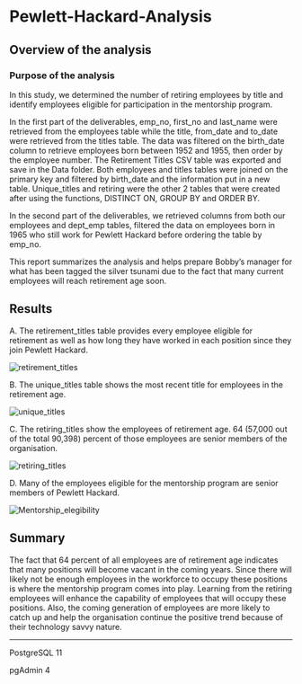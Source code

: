 # Pewlett-Hackard-Analysis

## Overview of the analysis

### Purpose of the analysis

In this study, we determined the number of retiring employees by title and identify employees eligible for participation in the mentorship program.

In the first part of the deliverables, emp_no, first_no and last_name were retrieved from the employees table while the title, from_date and to_date were retrieved from the titles table. The data was filtered on the birth_date column to retrieve employees born between 1952 and 1955, then order by the employee number. The Retirement Titles CSV table was exported and save in the Data folder. Both employees and titles tables were joined on the primary key and filtered by birth_date and the information put in a new table. Unique_titles and retiring were the other 2 tables that were created after using the functions, DISTINCT ON, GROUP BY and ORDER BY.

In the second part of the deliverables, we retrieved columns from both our employees and dept_emp tables, filtered the data on employees born in 1965 who still work for Pewlett Hackard before ordering the table by emp_no.

This report summarizes the analysis and helps prepare Bobby’s manager for what has been tagged the silver tsunami due to the fact that many current employees will reach retirement age soon.

## Results
A. The retirement_titles table provides every employee eligible for retirement as well as how long they have worked in each position since they join Pewlett Hackard.

![retirement_titles](https://user-images.githubusercontent.com/91093413/141611262-f6befa1c-1452-4623-a3fe-cb92a8381668.png)



B. The unique_titles table shows the most recent title for employees in the retirement age.


![unique_titles](https://user-images.githubusercontent.com/91093413/141611287-e2148264-03de-48d7-ae93-b02afa66c6ad.png)


C. The retiring_titles show the employees of retirement age. 64 (57,000 out of the total 90,398) percent of those employees are senior members of the organisation.


![retiring_titles](https://user-images.githubusercontent.com/91093413/141611298-c0814a52-577f-40cc-ad6c-af0f3b564ad6.png)


D. Many of the employees eligible for the mentorship program are senior members of Pewlett Hackard.


![Mentorship_elegibility](https://user-images.githubusercontent.com/91093413/141611308-dafde186-2a1f-4e52-9cfa-9c8d43c8f5fa.png)


## Summary

The fact that 64 percent of all employees are of retirement age indicates that many positions will become vacant in the coming years. Since there will likely not be enough employees in the workforce to occupy these positions is where the mentorship program comes into play. Learning from the retiring employees will enhance the capability of employees that will occupy these positions. Also, the coming generation of employees are more likely to catch up and help the organisation continue the positive trend because of their technology savvy nature.


----------------------------------------
PostgreSQL 11

pgAdmin 4
